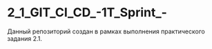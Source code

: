 # 2_1_GIT_CI_CD_-1T_Sprint_-
Данный репозиторий создан в рамках выполнения практического задания 2.1.
